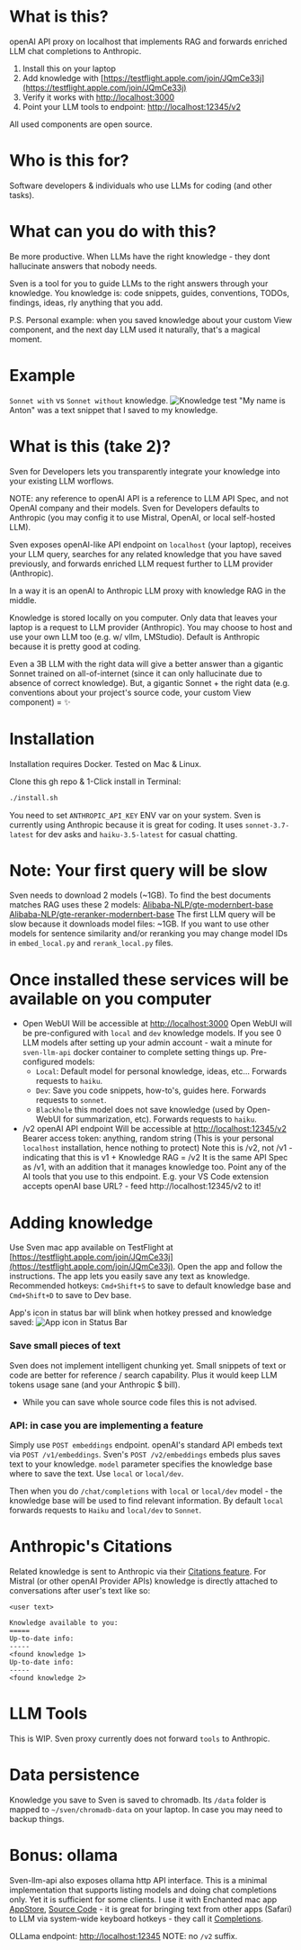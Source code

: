 

# What is this?
openAI API proxy on localhost that implements RAG and forwards enriched LLM chat completions to Anthropic.

1. Install this on your laptop
2. Add knowledge with [https://testflight.apple.com/join/JQmCe33j](https://testflight.apple.com/join/JQmCe33j)
3. Verify it works with [http://localhost:3000](http://localhost:3000)
4. Point your LLM tools to endpoint: [http://localhost:12345/v2](http://localhost:12345/v2)

All used components are open source.

# Who is this for?
Software developers & individuals who use LLMs for coding (and other tasks).


# What can you do with this?
Be more productive.
When LLMs have the right knowledge - they dont hallucinate answers that nobody needs.

Sven is a tool for you to guide LLMs to the right answers through your knowledge.
You knowledge is: code snippets, guides, conventions, TODOs, findings, ideas, rly anything that you add.

P.S.
Personal example: when you saved knowledge about your custom View component, and the next day LLM used it naturally, that's a magical moment.


# Example
`Sonnet with` vs `Sonnet without` knowledge.
![Knowledge test](my-name.png)
"My name is Anton" was a text snippet that I saved to my knowledge.


# What is this (take 2)?
Sven for Developers lets you transparently integrate your knowledge into your existing LLM worflows.

NOTE: any reference to openAI API is a reference to LLM API Spec, and not OpenAI company and their models. Sven for Developers defaults to Anthropic (you may config it to use Mistral, OpenAI, or local self-hosted LLM).

Sven exposes openAI-like API endpoint on `localhost` (your laptop), receives your LLM query, searches for any related knowledge that you have saved previously, and forwards enriched LLM request further to LLM provider (Anthropic).

In a way it is an openAI to Anthropic LLM proxy with knowledge RAG in the middle.

Knowledge is stored locally on you computer. Only data that leaves your laptop is a request to LLM provider (Anthropic).
You may choose to host and use your own LLM too (e.g. w/ vllm, LMStudio). Default is Anthropic because it is pretty good at coding.

Even a 3B LLM with the right data will give a better answer than a gigantic Sonnet trained on all-of-internet (since it can only hallucinate due to absence of correct knowledge).
But, a gigantic Sonnet + the right data (e.g. conventions about your project's source code, your custom View component) = ✨



# Installation
Installation requires Docker.
Tested on Mac & Linux.

Clone this gh repo & 1-Click install in Terminal:
```bash
./install.sh
```

You need to set `ANTHROPIC_API_KEY` ENV var on your system. Sven is currently using Anthropic because it is great for coding. It uses `sonnet-3.7-latest` for dev asks and `haiku-3.5-latest` for casual chatting.


# Note: Your first query will be slow
Sven needs to download 2 models (~1GB).
To find the best documents matches RAG uses these 2 models:
[Alibaba-NLP/gte-modernbert-base](https://huggingface.co/Alibaba-NLP/gte-modernbert-base)
[Alibaba-NLP/gte-reranker-modernbert-base](https://huggingface.co/Alibaba-NLP/gte-reranker-modernbert-base)
The first LLM query will be slow because it downloads model files: ~1GB.
If you want to use other models for sentence similarity and/or reranking you may change model IDs in `embed_local.py` and `rerank_local.py` files.


# Once installed these services will be available on you computer
- Open WebUI
	Will be accessible at [http://localhost:3000](http://localhost:3000)
	Open WebUI will be pre-configured with `local` and `dev` knowledge models. If you see 0 LLM models after setting up your admin account - wait a minute for `sven-llm-api` docker container to complete setting things up.
	Pre-configured models:
	- `Local`: Default model for personal knowledge, ideas, etc... Forwards requests to `haiku`.
	- `Dev`: Save you code snippets, how-to's, guides here. Forwards requests to `sonnet`.
	- `Blackhole` this model does not save knowledge (used by Open-WebUI for summarization, etc). Forwards requests to `haiku`.
- /v2 openAI API endpoint
	Will be accessible at [http://localhost:12345/v2](http://localhost:12345/v2)
	Bearer access token: anything, random string (This is your personal `localhost` installation, hence nothing to protect)
	Note this is /v2, not /v1 - indicating that this is v1 + Knowledge RAG = /v2
	It is the same API Spec as /v1, with an addition that it manages knowledge too.
	Point any of the AI tools that you use to this endpoint. E.g. your VS Code extension accepts openAI base URL? - feed http://localhost:12345/v2 to it!


# Adding knowledge
Use Sven mac app available on TestFlight at [https://testflight.apple.com/join/JQmCe33j](https://testflight.apple.com/join/JQmCe33j).
Open the app and follow the instructions. The app lets you easily save any text as knowledge.
Recommended hotkeys: `Cmd+Shift+S` to save to default knowledge base and `Cmd+Shift+D` to save to Dev base.

App's icon in status bar will blink when hotkey pressed and knowledge saved:
![App icon in Status Bar](sven-icon-in-status-bar.png)

### Save small pieces of text
Sven does not implement intelligent chunking yet. 
Small snippets of text or code are better for reference / search capability.
Plus it would keep LLM tokens usage sane (and your Anthropic $ bill).
- While you can save whole source code files this is not advised.

###  API: in case you are implementing a feature
Simply use `POST embeddings` endpoint.
openAI's standard API embeds text via `POST /v1/embeddings`.
Sven's `POST /v2/embeddings` embeds plus saves text to your knowledge.
`model` parameter specifies the knowledge base where to save the text.
Use `local` or `local/dev`.

Then when you do `/chat/completions` with `local` or `local/dev` model - the knowledge base will be used to find relevant information.
By default `local` forwards requests to `Haiku` and `local/dev` to `Sonnet`.


# Anthropic's Citations
Related knowledge is sent to Anthropic via their [Citations feature](https://docs.anthropic.com/en/docs/build-with-claude/citations).
For Mistral (or other openAI Provider APIs) knowledge is directly attached to conversations after user's text like so:
```
<user text>

Knowledge available to you:
=====
Up-to-date info:
-----
<found knowledge 1>
Up-to-date info:
-----
<found knowledge 2>
```


# LLM Tools
This is WIP. Sven proxy currently does not forward `tools` to Anthropic.


# Data persistence
Knowledge you save to Sven is saved to chromadb. Its `/data` folder is mapped to `~/sven/chromadb-data` on your laptop.
In case you may need to backup things.



# Bonus: ollama
Sven-llm-api also exposes ollama http API interface.
This is a minimal implementation that supports listing models and doing chat completions only.
Yet it is sufficient for some clients.
I use it with Enchanted mac app [AppStore](https://apps.apple.com/app/id6474268307), [Source Code](https://github.com/gluonfield/enchanted) - it is great for bringing text from other apps (Safari) to LLM via system-wide keyboard hotkeys - they call it [Completions](https://svenai.com/mighty-workflows-with-less-known-ai-tools/).

OLLama endpoint: [http://localhost:12345](http://localhost:12345)
NOTE: no `/v2` suffix.





